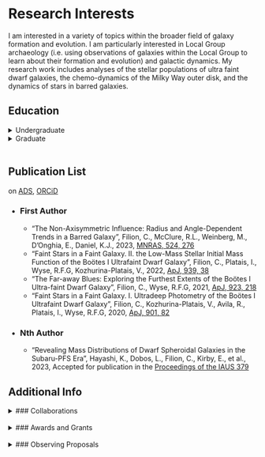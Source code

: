 # Research Interests
I am interested in a variety of topics within the broader field of galaxy formation and evolution. I am particularly interested in Local Group archaeology (i.e. using observations of galaxies within the Local Group to learn about their formation and evolution) and galactic dynamics. My research work includes analyses of the stellar populations of ultra faint dwarf galaxies, the chemo-dynamics of the Milky Way outer disk, and the dynamics of stars in barred galaxies. 

## Education
<details>
  <summary>Undergraduate</summary>
  <p> Bryn Mawr College, Bryn Mawr, PA USA </p>
  <p> 2015 - 2018, A.B. with Honors in Physics, graduated *Magna Cum Laude* </p>
  <p> Undergraduate thesis work advised by Prof. Kate Daniel </p>
</details>

<details>
  <summary>Graduate</summary>
  <p> Johns Hopkins University, Baltimore, MD, USA </p>
  <p> 2018 - Present, PhD Candidate in Physics and Astronomy </p>
  <p> Dissertation work advised by Prof. Rosemary F.G. Wyse, anticipated completion in 2024 </p>
</details>
<br>



## Publication List 
on [ADS](https://ui.adsabs.harvard.edu/search/fq=%7B!type%3Daqp%20v%3D%24fq_database%7D&fq_database=database%3A%20astronomy&q=author%3A(%22filion%2C%20c%22)&sort=date%20desc%2C%20bibcode%20desc&p_=0), [ORCiD](https://orcid.org/0000-0001-5522-5029)

* ### First Author
   * “The Non-Axisymmetric Influence: Radius and Angle-Dependent Trends in a Barred Galaxy”, Filion, C., McClure, R.L., Weinberg, M., D’Onghia, E., Daniel, K.J., 2023, [MNRAS, 524, 276](https://ui.adsabs.harvard.edu/abs/2023MNRAS.524..276F/abstract)
   * “Faint Stars in a Faint Galaxy. II. the Low-Mass Stellar Initial Mass Function of the Boötes I Ultrafaint Dwarf Galaxy”, Filion, C., Platais, I., Wyse, R.F.G, Kozhurina-Platais, V., 2022, [ApJ, 939, 38](https://ui.adsabs.harvard.edu/abs/2022ApJ...939...38F/abstract)
   * “The Far-away Blues: Exploring the Furthest Extents of the Boötes I Ultra-faint Dwarf Galaxy”, Filion, C., Wyse, R.F.G, 2021, [ApJ, 923, 218](https://ui.adsabs.harvard.edu/abs/2021ApJ...923..218F/abstract)
   * “Faint Stars in a Faint Galaxy. I. Ultradeep Photometry of the Boötes I Ultrafaint Dwarf Galaxy”, Filion, C., Kozhurina-Platais, V., Avila, R., Platais, I., Wyse, R.F.G, 2020, [ApJ, 901, 82](https://ui.adsabs.harvard.edu/abs/2020ApJ...901...82F/abstract)
* ### Nth Author
  * “Revealing Mass Distributions of Dwarf Spheroidal Galaxies in the 
Subaru-PFS Era”, Hayashi, K., Dobos, L., Filion, C., Kirby, E., et al., 2023, Accepted for publication in the [Proceedings of the IAUS 379](https://ui.adsabs.harvard.edu/abs/2023arXiv230511309H/abstract)




## Additional Info

<details>
  <summary> ### Collaborations</summary>
  <p> Beyond Basis Function Expansion (B-BFE) - *link coming soon* </p>
  <p> Subaru Prime Focus Spectrograph [(PFS) Collaboration](https://pfs.ipmu.jp/)  </p>
  <p> Mad Astro Dynamics [Research Group](https://www.madastrodynamics.com/) </p>
</details>

<br>
<details>
  <summary> ### Awards and Grants </summary>
  <p> American Physical Society Women in Physics Group Grants, 2023 * </p>
  <p> American Astronomical Society International Travel Grant, 2022  </p>
  <p> NASA FINESST Fellowship, 2020 </p>
  <p> Alumni Association Student Grant * </p>
  <p> * - successful grant proposal that I led on behalf of a service-oriented group </p>
</details>

<br>
<details>
  <summary> ### Observing Proposals </summary>
  <p> Prime Focus Spectrograph Subaru Strategic Program (PFS SSP), *In preparation*, CO-I on a proposed a 365-night survey to be conducted on the Subaru PFS. </p>
  <p> Cool Subdwarfs in the Galactic Halo, *Submitted*, CO-I on a program to observe candidate cool subdwarfs in the Milky Way stellar halo using unfilled fibers on the Subaru PFS  </p>
  <p> Deciphering the Outer Halo of the Galaxy with Blue Horizontal Branch Stars, *Submitted*, CO-I on a program to observe candidate blue horizontal branch stars using unfilled fibers on the Subaru PFS </p>
  <p> The ZERO survey - Search for zero-metal stars in the Galaxy with HSC/NB395, *Successful*, CO-I on a program requesting 2.5 nights on Subaru’s Hyper Suprime-Cam in 2021/2022 </p>
</details>


